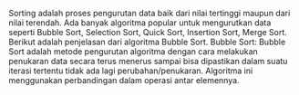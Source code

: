 Sorting adalah proses pengurutan data baik dari nilai tertinggi maupun dari nilai terendah. Ada banyak algoritma popular untuk mengurutkan data seperti Bubble Sort, Selection Sort, Quick Sort, Insertion Sort, Merge Sort. Berikut adalah penjelasan dari algoritma Bubble Sort.
Bubble Sort:
Bubble Sort adalah metode pengurutan algoritma dengan cara melakukan penukaran data secara terus menerus sampai bisa dipastikan dalam suatu iterasi tertentu tidak ada lagi perubahan/penukaran. Algoritma ini menggunakan perbandingan dalam operasi antar elemennya.
